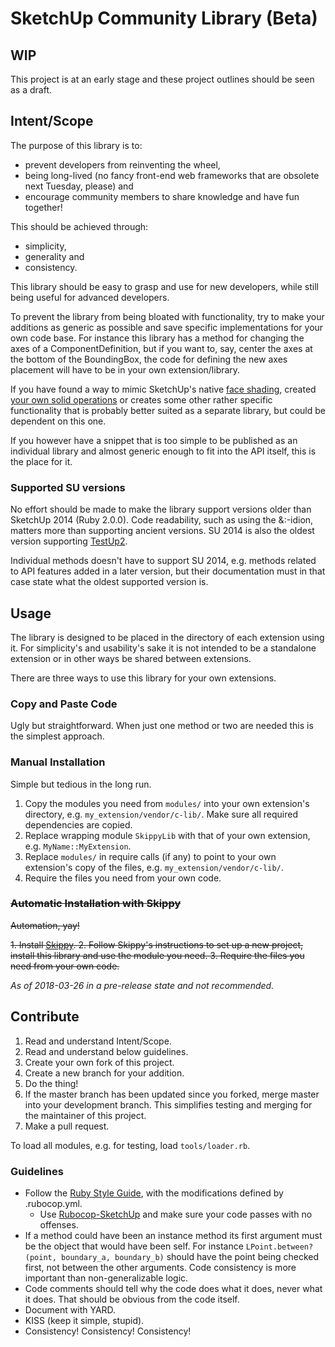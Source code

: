 # SketchUp Community Library (Beta)

## WIP

This project is at an early stage and these project outlines should be seen as a draft.

## Intent/Scope

The purpose of this library is to:

* prevent developers from reinventing the wheel,
* being long-lived (no fancy front-end web frameworks that are obsolete next Tuesday, please) and
* encourage community members to share knowledge and have fun together!

This should be achieved through:

* simplicity,
* generality and
* consistency.

This library should be easy to grasp and use for new developers, while still being useful for advanced developers.

To prevent the library from being bloated with functionality, try to make your additions as generic as possible and save specific implementations for your own code base. For instance this library has a method for changing the axes of a ComponentDefinition, but if you want to, say, center the axes at the bottom of the BoundingBox, the code for defining the new axes placement will have to be in your own extension/library.

If you have found a way to mimic SketchUp's native [face shading](https://github.com/Eneroth3/FaceShader), created [your own solid operations](https://github.com/Eneroth3/Eneroth-Solid-Tools) or creates some other rather specific functionality that is probably better suited as a separate library, but could be dependent on this one.

If you however have a snippet that is too simple to be published as an individual library and almost generic enough to fit into the API itself, this is the place for it.

### Supported SU versions

No effort should be made to make the library support versions older than SketchUp 2014 (Ruby 2.0.0). Code readability, such as using the &:-idion, matters more than supporting ancient versions. SU 2014 is also the oldest version supporting [TestUp2](https://github.com/SketchUp/testup-2).

Individual methods doesn't have to support SU 2014, e.g. methods related to API features added in a later version, but their documentation must in that case state what the oldest supported version is.

## Usage

The library is designed to be placed in the directory of each extension using it. For simplicity's and usability's sake it is not intended to be a standalone extension or in other ways be shared between extensions.

There are three ways to use this library for your own extensions.

### Copy and Paste Code

Ugly but straightforward. When just one method or two are needed this is the simplest approach.

### Manual Installation

Simple but tedious in the long run.

1. Copy the modules you need from `modules/` into your own extension's directory, e.g. `my_extension/vendor/c-lib/`. Make sure all required dependencies are copied.
2. Replace wrapping module `SkippyLib` with that of your own extension, e.g. `MyName::MyExtension`.
3. Replace `modules/` in require calls (if any) to point to your own extension's copy of the files, e.g. `my_extension/vendor/c-lib/`.
4. Require the files you need from your own code.

### ~~Automatic Installation with Skippy~~

~~Automation, yay!~~

~~1. Install [Skippy](https://github.com/thomthom/skippy).
2. Follow Skippy's instructions to set up a new project, install this library and use the module you need.
3. Require the files you need from your own code.~~

_As of 2018-03-26 in a pre-release state and not recommended._

## Contribute

1. Read and understand Intent/Scope.
2. Read and understand below guidelines.
3. Create your own fork of this project.
4. Create a new branch for your addition.
5. Do the thing!
6. If the master branch has been updated since you forked, merge master into your development branch. This simplifies testing and merging for the maintainer of this project.
7. Make a pull request.

To load all modules, e.g. for testing, load `tools/loader.rb`.

### Guidelines

* Follow the [Ruby Style Guide](https://github.com/bbatsov/ruby-style-guide), with the modifications defined by .rubocop.yml.
    * Use [Rubocop-SketchUp](https://github.com/SketchUp/rubocop-sketchup) and make sure your code passes with no offenses.
* If a method could have been an instance method its first argument must be the object that would have been self. For instance `LPoint.between?(point, boundary_a, boundary_b)` should have the point being checked first, not between the other arguments. Code consistency is more important than non-generalizable logic.
* Code comments should tell why the code does what it does, never what it does. That should be obvious from the code itself.
* Document with YARD.
* KISS (keep it simple, stupid).
* Consistency! Consistency! Consistency!
